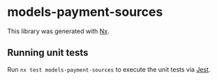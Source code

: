 # models-payment-sources

This library was generated with [Nx](https://nx.dev).

## Running unit tests

Run `nx test models-payment-sources` to execute the unit tests via [Jest](https://jestjs.io).
